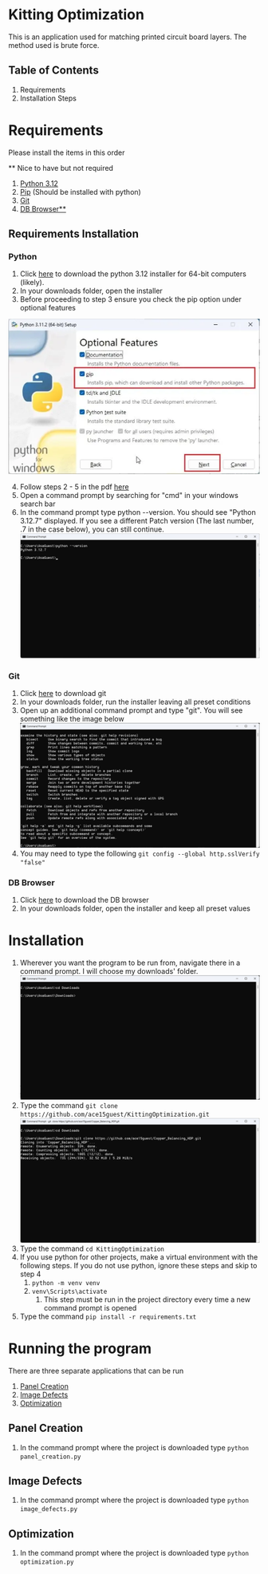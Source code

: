 # Kitting Optimization 
This is an application used for matching printed circuit board layers. The method used is brute force.

## Table of Contents
1. Requirements
2. Installation Steps

# Requirements
Please install the items in this order

** Nice to have but not required
1. [Python 3.12](#python)
2. [Pip](#python) (Should be installed with python)
3. [Git](#git)
4. [DB Browser**](#db-browser)

## Requirements Installation
### Python
1. Click [here](https://www.python.org/ftp/python/3.12.8/python-3.12.8-amd64.exe) to download the python 3.12 installer for 64-bit computers (likely).
2. In your downloads folder, open the installer
3. Before proceeding to step 3 ensure you check the pip option under optional features

![alt text](Assets/mdImages/pip.webp)

4. Follow steps 2 - 5 in the pdf [here](https://cse.unl.edu/~lksoh/Classes/CSCE100_Fall20/install/PythonInstallation_WINDOWS.pdf)
5. Open a command prompt by searching for "cmd" in your windows search bar
6. In the command prompt type python --version. You should see "Python 3.12.7" displayed. If you see a different Patch version (The last number, .7 in the case below), you can still continue. ![alt text](Assets/mdImages/python_version.png)
### Git
1. Click [here](https://github.com/git-for-windows/git/releases/download/v2.47.1.windows.1/Git-2.47.1-64-bit.exe) to download git
2. In your downloads folder, run the installer leaving all preset conditions
3. Open up an additional command prompt and type "git". You will see something like the image below ![alt text](Assets/mdImages/git.png)
4. You may need to type the following `git config --global http.sslVerify "false"`
### DB Browser
1. Click [here](https://download.sqlitebrowser.org/DB.Browser.for.SQLite-v3.13.1-win64.msi) to download the DB browser
2. In your downloads folder, open the installer and keep all preset values

# Installation
1. Wherever you want the program to be run from, navigate there in a command prompt. I will choose my downloads' folder. ![alt text](Assets/mdImages/downloads.png)
2. Type the command `git clone https://github.com/ace15guest/KittingOptimization.git` ![alt text](Assets/mdImages/git_clone.png)
3. Type the command `cd KittingOptimization`
4. If you use python for other projects, make a virtual environment with the following steps. If you do not use python, ignore these steps and skip to step 4
   1. `python -m venv venv`
   2. `venv\Scripts\activate` 
      1. This step must be run in the project directory every time a new command prompt is opened
5. Type the command `pip install -r requirements.txt`
# Running the program
There are three separate applications that can be run
1. [Panel Creation](#panel-creation)
2. [Image Defects](#image-defects)
3. [Optimization](#optimization)
## Panel Creation
1. In the command prompt where the project is downloaded type `python panel_creation.py`
## Image Defects
1. In the command prompt where the project is downloaded type `python image_defects.py`
## Optimization
1. In the command prompt where the project is downloaded type `python optimization.py`
